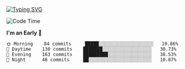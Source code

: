 [![Typing SVG](https://readme-typing-svg.demolab.com?font=Fira+Code&pause=1000&width=435&lines=Welcome+to+theArjun's+Profile)](https://git.io/typing-svg)


<!--START_SECTION:waka-->
![Code Time](http://img.shields.io/badge/Code%20Time-3%2C126%20hrs%204%20mins-blue)

**I'm an Early 🐤** 

```text
🌞 Morning    84 commits     █████░░░░░░░░░░░░░░░░░░░░   19.86% 
🌆 Daytime    130 commits    ███████░░░░░░░░░░░░░░░░░░   30.73% 
🌃 Evening    163 commits    █████████░░░░░░░░░░░░░░░░   38.53% 
🌙 Night      46 commits     ██░░░░░░░░░░░░░░░░░░░░░░░   10.87%

```



<!--END_SECTION:waka-->